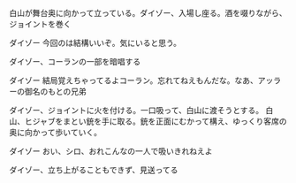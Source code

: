 白山が舞台奥に向かって立っている。ダイゾー、入場し座る。酒を啜りながら、ジョイントを巻く

ダイゾー    今回のは結構いいぞ。気にいると思う。

ダイゾー、コーランの一部を暗唱する

ダイゾー    結局覚えちゃってるよコーラン。忘れてねえもんだな。なあ、アッラーの御名のもとの兄弟

ダイゾー、ジョイントに火を付ける。一口吸って、白山に渡そうとする。
白山、ヒジャブをまとい銃を手に取る。銃を正面にむかって構え、ゆっくり客席の奥に向かって歩いていく。

ダイゾー    おい、シロ、おれこんなの一人で吸いきれねえよ

ダイゾー、立ち上がることもできず、見送ってる